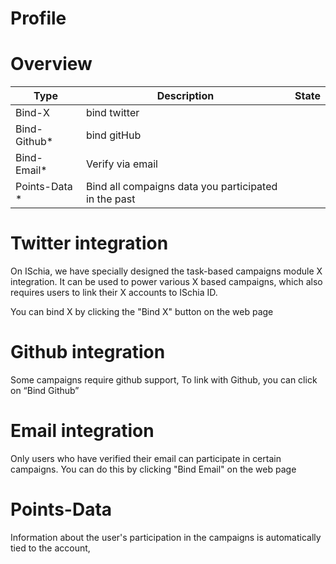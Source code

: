 # Profile

# Overview

| Type | Description | State |
| --- | --- | --- |
| Bind-X  | bind twitter |  |
| Bind- Github* | bind gitHub |  |
| Bind- Email* | Verify via email |  |
| Points-Data * | Bind all compaigns data you participated  in the past |  |

# **Twitter integration**

On ISchia, we have specially designed the task-based campaigns module X integration.    It can be used to power various X based campaigns, which also requires users to link their X accounts to ISchia ID.

You can bind X by clicking the "Bind X" button on the web page

# **Github integration**

Some campaigns require github support,  To link with Github, you can click on “Bind Github”

# Email **integration**

Only users who have verified their email can participate in certain campaigns. You can do this by clicking "Bind Email" on the web page

# Points-Data

Information about the user's participation in the campaigns is automatically tied to the account,